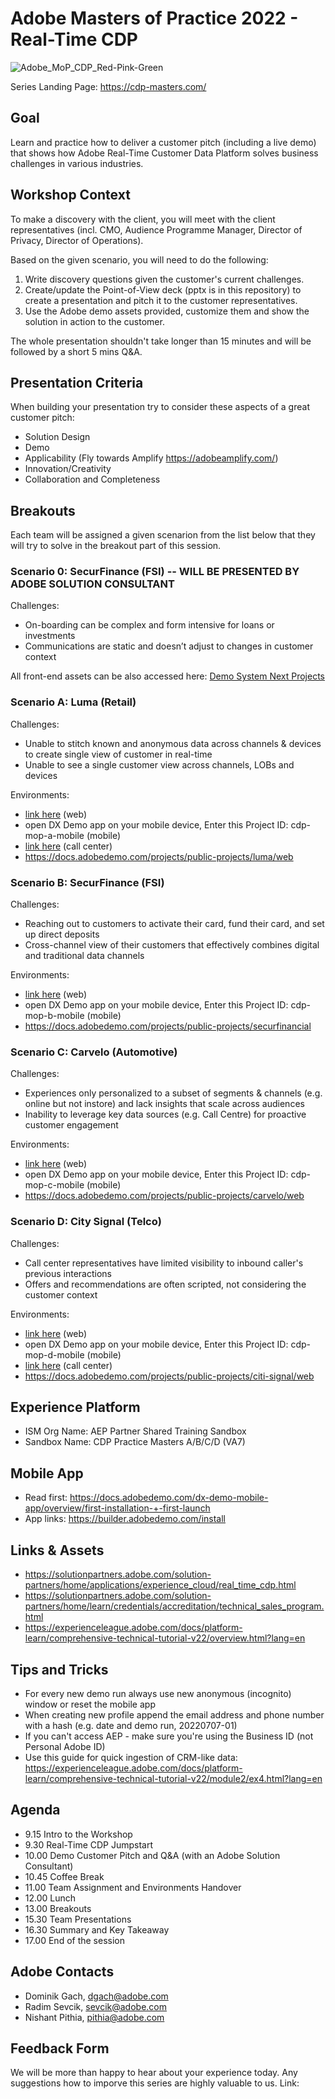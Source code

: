 # Adobe Masters of Practice 2022 - Real-Time CDP

![Adobe_MoP_CDP_Red-Pink-Green](https://user-images.githubusercontent.com/61875393/192518583-46dbf821-e7d7-4080-be31-f60502aa8d5e.png)

Series Landing Page: https://cdp-masters.com/

## Goal

Learn and practice how to deliver a customer pitch (including a live demo) that shows how Adobe Real-Time Customer Data Platform solves business challenges in various industries. 

## Workshop Context

To make a discovery with the client, you will meet with the client representatives (incl. CMO, Audience Programme Manager, Director of Privacy, Director of Operations). 

Based on the given scenario, you will need to do the following: 

1. Write discovery questions given the customer's current challenges.
2. Create/update the Point-of-View deck (pptx is in this repository) to create a presentation and pitch it to the customer representatives.
3. Use the Adobe demo assets provided, customize them and show the solution in action to the customer.

The whole presentation shouldn't take longer than 15 minutes and will be followed by a short 5 mins Q&A.

## Presentation Criteria

When building your presentation try to consider these aspects of a great customer pitch:

* Solution Design
* Demo
* Applicability (Fly towards Amplify https://adobeamplify.com/)
* Innovation/Creativity
* Collaboration and Completeness

## Breakouts

Each team will be assigned a given scenarion from the list below that they will try to solve in the breakout part of this session.

### Scenario 0: SecurFinance (FSI) -- WILL BE PRESENTED BY ADOBE SOLUTION CONSULTANT

Challenges:
* On-boarding can be complex and form intensive for loans or investments
* Communications are static and doesn’t adjust to changes in customer context

All front-end assets can be also accessed here: [Demo System Next Projects](https://builder.adobedemo.com)

### Scenario A: Luma (Retail)

Challenges:
* Unable to stitch known and anonymous data across channels & devices to create single view of customer in real-time
* Unable to see a single customer view across channels, LOBs and devices

Environments:
- [link here](https://builder.adobedemo.com/web/cdp-mop-a) (web)
- open DX Demo app on your mobile device, Enter this Project ID: cdp-mop-a-mobile (mobile)
- [link here](https://builder.adobedemo.com/cx/cdp-mop-a-cx) (call center)
- https://docs.adobedemo.com/projects/public-projects/luma/web

### Scenario B: SecurFinance (FSI)

Challenges:
* Reaching out to customers to activate their card, fund their card, and set up direct deposits
* Cross-channel view of their customers that effectively combines digital and traditional data channels

Environments:
- [link here](https://builder.adobedemo.com/web/cdp-mop-b) (web)
- open DX Demo app on your mobile device, Enter this Project ID: cdp-mop-b-mobile (mobile)
- https://docs.adobedemo.com/projects/public-projects/securfinancial

### Scenario C: Carvelo (Automotive)

Challenges:
* Experiences only personalized to a subset of segments & channels (e.g. online but not instore) and lack insights that scale across audiences
* Inability to leverage key data sources (e.g. Call Centre) for proactive customer engagement


Environments:

- [link here](https://builder.adobedemo.com/web/cdp-mop-c/home) (web)
- open DX Demo app on your mobile device, Enter this Project ID: cdp-mop-c-mobile (mobile)
- https://docs.adobedemo.com/projects/public-projects/carvelo/web 

### Scenario D: City Signal (Telco)

Challenges:

* Call center representatives have limited visibility to inbound caller's previous interactions
* Offers and recommendations are often scripted, not considering the customer context

Environments:

- [link here](https://builder.adobedemo.com/run/cdp-mop-d/home) (web)
- open DX Demo app on your mobile device, Enter this Project ID: cdp-mop-d-mobile (mobile)
- [link here](https://builder.adobedemo.com/cx/cdp-mop-d-cx) (call center) 
- https://docs.adobedemo.com/projects/public-projects/citi-signal/web 

## Experience Platform

* ISM Org Name: AEP Partner Shared Training Sandbox
* Sandbox Name: CDP Practice Masters A/B/C/D (VA7)

## Mobile App
* Read first: https://docs.adobedemo.com/dx-demo-mobile-app/overview/first-installation-+-first-launch
* App links: https://builder.adobedemo.com/install


## Links & Assets
* https://solutionpartners.adobe.com/solution-partners/home/applications/experience_cloud/real_time_cdp.html
* https://solutionpartners.adobe.com/solution-partners/home/learn/credentials/accreditation/technical_sales_program.html 
* https://experienceleague.adobe.com/docs/platform-learn/comprehensive-technical-tutorial-v22/overview.html?lang=en

## Tips and Tricks
* For every new demo run always use new anonymous (incognito) window or reset the mobile app
* When creating new profile append the email address and phone number with a hash (e.g. date and demo run, 20220707-01)
* If you can't access AEP  - make sure you're using the Business ID (not Personal Adobe ID)
* Use this guide for quick ingestion of CRM-like data: https://experienceleague.adobe.com/docs/platform-learn/comprehensive-technical-tutorial-v22/module2/ex4.html?lang=en

## Agenda

- 9.15 Intro to the Workshop
- 9.30 Real-Time CDP Jumpstart 
- 10.00 Demo Customer Pitch and Q&A (with an Adobe Solution Consultant)
- 10.45 Coffee Break
- 11.00 Team Assignment and Environments Handover
- 12.00 Lunch
- 13.00 Breakouts
- 15.30 Team Presentations
- 16.30 Summary and Key Takeaway
- 17.00 End of the session

## Adobe Contacts
- Dominik Gach, dgach@adobe.com
- Radim Sevcik, sevcik@adobe.com
- Nishant Pithia, pithia@adobe.com

## Feedback Form

We will be more than happy to hear about your experience today. Any suggestions how to imporve this series are highly valuable to us.
Link: 

